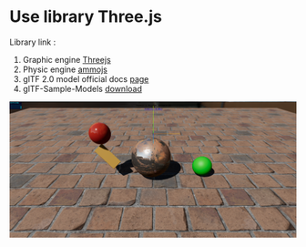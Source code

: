 # Use library Three.js

Library link :
1. Graphic engine [Threejs ](https://threejs.org/)
2. Physic engine [ammojs](https://github.com/kripken/ammo.js)
3. glTF 2.0 model official docs [page](https://www.khronos.org/gltf/)
4. glTF-Sample-Models [download](https://github.com/KhronosGroup/glTF-Sample-Models)


![](bg.png)
